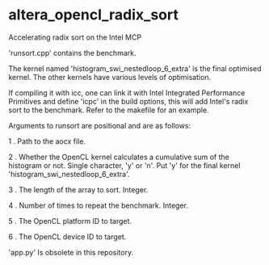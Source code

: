 # altera_opencl_radix_sort
Accelerating radix sort on the Intel MCP

'runsort.cpp' contains the benchmark. 

The kernel named 'histogram_swi_nestedloop_6_extra' is the final optimised kernel. The other kernels have various levels of 
optimisation. 

If compiling it with icc, one can link it with Intel Integrated Performance Primitives and define 'icpc' in the build options, 
this will add Intel's radix sort to the benchmark. Refer to the makefile for an example. 

Arguments to runsort are positional and are as follows:

 1 .  Path to the aocx file. 
 
 2 .  Whether the OpenCL kernel calculates a cumulative sum of the histogram or not. Single character, 'y' or 'n'. Put 'y' for 
 the final kernel 'histogram_swi_nestedloop_6_extra'.
 
 3 .  The length of the array to sort. Integer. 
 
 4 .  Number of times to repeat the benchmark. Integer.
 
 5 .  The OpenCL platform ID to target.
 
 6 .  The OpenCL device ID to target.
 
 
 'app.py' Is obsolete in this repository. 
